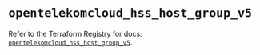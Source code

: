 # `opentelekomcloud_hss_host_group_v5`

Refer to the Terraform Registry for docs: [`opentelekomcloud_hss_host_group_v5`](https://registry.terraform.io/providers/opentelekomcloud/opentelekomcloud/1.36.48/docs/resources/hss_host_group_v5).
